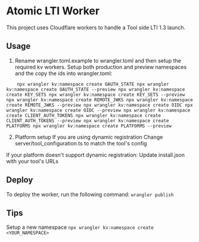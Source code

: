 # Atomic LTI Worker

This project uses Cloudflare workers to handle a Tool side LTI 1.3 launch.

## Usage

1. Rename wrangler.toml.example to wrangler.toml and then setup the required kv workers.
   Setup both production and preview namespaces and the copy the ids into wrangler.toml:

`     npx wrangler kv:namespace create OAUTH_STATE
    npx wrangler kv:namespace create OAUTH_STATE --preview
    npx wrangler kv:namespace create KEY_SETS
    npx wrangler kv:namespace create KEY_SETS --preview
    npx wrangler kv:namespace create REMOTE_JWKS
    npx wrangler kv:namespace create REMOTE_JWKS --preview
    npx wrangler kv:namespace create OIDC
    npx wrangler kv:namespace create OIDC --preview
    npx wrangler kv:namespace create CLIENT_AUTH_TOKENS
    npx wrangler kv:namespace create CLIENT_AUTH_TOKENS --preview
    npx wrangler kv:namespace create PLATFORMS
    npx wrangler kv:namespace create PLATFORMS --preview
  `

2. Platform setup
   If you are using dynamic registration
   Change server/tool_configuration.ts to match the tool's config

If your platform doesn't support dynamic registration:
Update install.json with your tool's URLs

## Deploy

To deploy the worker, run the following command:
`wrangler publish`

## Tips

Setup a new namespace
`npx wrangler kv:namespace create <YOUR_NAMESPACE>`
